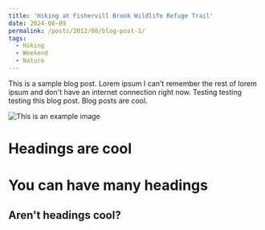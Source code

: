 ```yaml
---
title: 'Hiking at Fishervill Brook Wildlife Refuge Trail'
date: 2024-06-09
permalink: /posts/2012/08/blog-post-1/
tags:
  - Hiking
  - Weekend
  - Nature
---
```


This is a sample blog post. Lorem ipsum I can't remember the rest of lorem ipsum and don't have an internet connection right now. Testing testing testing this blog post. Blog posts are cool.

![This is an example image](images/example.png)

Headings are cool
======

You can have many headings
======

Aren't headings cool?
------
